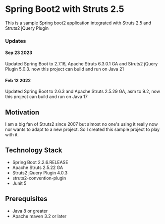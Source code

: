 Spring Boot2 with Struts 2.5
=========================
This is a sample Spring boot2 application integrated with Struts 2.5 and Struts2 jQuery Plugin

### **Updates**

#### Sep 23 2023
Updated Spring Boot to 2.7.16, Apache Struts 6.3.0.1 GA and Struts2 jQuery Plugin 5.0.3. now this project can build and run on Java 21

#### Feb 12 2022
Updated Spring Boot to 2.6.3 and Apache Struts 2.5.29 GA, asm to 9.2, now this project can build and run on Java 17

## Motivation
I am a big fan of Struts2 since 2007 but almost no one's using it really now nor wants to adapt to a new project. So I created this sample project to play with it.  

## Technology Stack
* Spring Boot 2.2.6.RELEASE
* Apache Struts 2.5.22 GA
* Struts2 jQuery Plugin 4.0.3
* struts2-convention-plugin
* Junit 5

## Prerequisites

* Java 8 or greater
* Apache maven 3.2 or later

